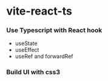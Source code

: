 # vite-react-ts

### Use Typescript with React hook
- useState
- useEffect
- useRef and  forwardRef

### Build UI with css3
